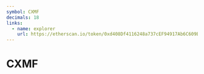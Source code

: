 ```yaml
---
symbol: CXMF
decimals: 18
links:
  - name: explorer
    url: https://etherscan.io/token/0xd408Df4116248a737cEF94917Ab6C609B37280BC
---
```


# CXMF
